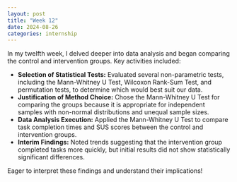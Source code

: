 ```yaml
---
layout: post
title: "Week 12"
date: 2024-08-26
categories: internship
---
```


In my twelfth week, I delved deeper into data analysis and began comparing the control and intervention groups. Key activities included:

- **Selection of Statistical Tests:** Evaluated several non-parametric tests, including the Mann-Whitney U Test, Wilcoxon Rank-Sum Test, and permutation tests, to determine which would best suit our data.
- **Justification of Method Choice:** Chose the Mann-Whitney U Test for comparing the groups because it is appropriate for independent samples with non-normal distributions and unequal sample sizes.
- **Data Analysis Execution:** Applied the Mann-Whitney U Test to compare task completion times and SUS scores between the control and intervention groups.
- **Interim Findings:** Noted trends suggesting that the intervention group completed tasks more quickly, but initial results did not show statistically significant differences.

Eager to interpret these findings and understand their implications!
